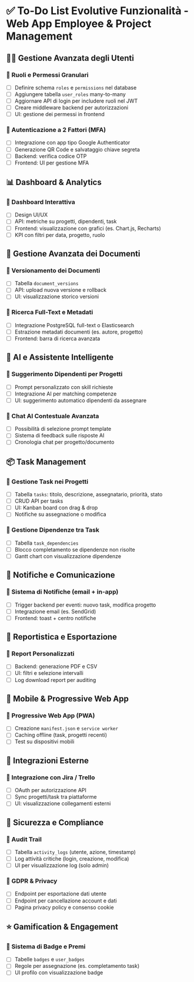 # ✅ To-Do List Evolutive Funzionalità - Web App Employee & Project Management

## 🧑‍💼 Gestione Avanzata degli Utenti

### 🔹 Ruoli e Permessi Granulari
- [ ] Definire schema `roles` e `permissions` nel database
- [ ] Aggiungere tabella `user_roles` many-to-many
- [ ] Aggiornare API di login per includere ruoli nel JWT
- [ ] Creare middleware backend per autorizzazioni
- [ ] UI: gestione dei permessi in frontend

### 🔹 Autenticazione a 2 Fattori (MFA)
- [ ] Integrazione con app tipo Google Authenticator
- [ ] Generazione QR Code e salvataggio chiave segreta
- [ ] Backend: verifica codice OTP
- [ ] Frontend: UI per gestione MFA

## 📊 Dashboard & Analytics

### 🔹 Dashboard Interattiva
- [ ] Design UI/UX
- [ ] API: metriche su progetti, dipendenti, task
- [ ] Frontend: visualizzazione con grafici (es. Chart.js, Recharts)
- [ ] KPI con filtri per data, progetto, ruolo

## 📁 Gestione Avanzata dei Documenti

### 🔹 Versionamento dei Documenti
- [ ] Tabella `document_versions`
- [ ] API: upload nuova versione e rollback
- [ ] UI: visualizzazione storico versioni

### 🔹 Ricerca Full-Text e Metadati
- [ ] Integrazione PostgreSQL full-text o Elasticsearch
- [ ] Estrazione metadati documenti (es. autore, progetto)
- [ ] Frontend: barra di ricerca avanzata

## 🧠 AI e Assistente Intelligente

### 🔹 Suggerimento Dipendenti per Progetti
- [ ] Prompt personalizzato con skill richieste
- [ ] Integrazione AI per matching competenze
- [ ] UI: suggerimento automatico dipendenti da assegnare

### 🔹 Chat AI Contestuale Avanzata
- [ ] Possibilità di selezione prompt template
- [ ] Sistema di feedback sulle risposte AI
- [ ] Cronologia chat per progetto/documento

## 📦 Task Management

### 🔹 Gestione Task nei Progetti
- [ ] Tabella `tasks`: titolo, descrizione, assegnatario, priorità, stato
- [ ] CRUD API per tasks
- [ ] UI: Kanban board con drag & drop
- [ ] Notifiche su assegnazione o modifica

### 🔹 Gestione Dipendenze tra Task
- [ ] Tabella `task_dependencies`
- [ ] Blocco completamento se dipendenze non risolte
- [ ] Gantt chart con visualizzazione dipendenze

## 🔔 Notifiche e Comunicazione

### 🔹 Sistema di Notifiche (email + in-app)
- [ ] Trigger backend per eventi: nuovo task, modifica progetto
- [ ] Integrazione email (es. SendGrid)
- [ ] Frontend: toast + centro notifiche

## 🧾 Reportistica e Esportazione

### 🔹 Report Personalizzati
- [ ] Backend: generazione PDF e CSV
- [ ] UI: filtri e selezione intervalli
- [ ] Log download report per auditing

## 📱 Mobile & Progressive Web App

### 🔹 Progressive Web App (PWA)
- [ ] Creazione `manifest.json` e `service worker`
- [ ] Caching offline (task, progetti recenti)
- [ ] Test su dispositivi mobili

## 🧩 Integrazioni Esterne

### 🔹 Integrazione con Jira / Trello
- [ ] OAuth per autorizzazione API
- [ ] Sync progetti/task tra piattaforme
- [ ] UI: visualizzazione collegamenti esterni

## 🔐 Sicurezza e Compliance

### 🔹 Audit Trail
- [ ] Tabella `activity_logs` (utente, azione, timestamp)
- [ ] Log attività critiche (login, creazione, modifica)
- [ ] UI per visualizzazione log (solo admin)

### 🔹 GDPR & Privacy
- [ ] Endpoint per esportazione dati utente
- [ ] Endpoint per cancellazione account e dati
- [ ] Pagina privacy policy e consenso cookie

## ⭐ Gamification & Engagement

### 🔹 Sistema di Badge e Premi
- [ ] Tabelle `badges` e `user_badges`
- [ ] Regole per assegnazione (es. completamento task)
- [ ] UI profilo con visualizzazione badge
